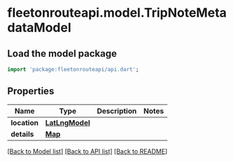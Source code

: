 # fleetonrouteapi.model.TripNoteMetadataModel

## Load the model package
```dart
import 'package:fleetonrouteapi/api.dart';
```

## Properties
Name | Type | Description | Notes
------------ | ------------- | ------------- | -------------
**location** | [**LatLngModel**](LatLngModel.md) |  | 
**details** | [**Map**](.md) |  | 

[[Back to Model list]](../README.md#documentation-for-models) [[Back to API list]](../README.md#documentation-for-api-endpoints) [[Back to README]](../README.md)


